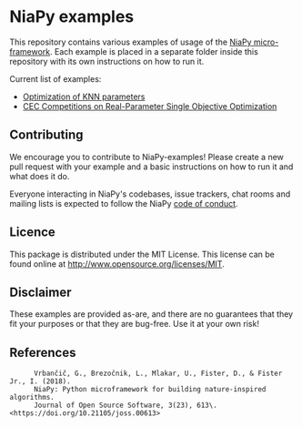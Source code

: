 # NiaPy examples
This repository contains various examples of usage of the [NiaPy micro-framework](https://github.com/NiaOrg/NiaPy). Each example is placed in a separate folder inside this repository with its own instructions on how to run it. 

Current list of examples:

- [Optimization of KNN parameters](https://github.com/NiaOrg/NiaPy-examples/tree/master/optimize_KNN_parameters) 
- [CEC Competitions on Real-Parameter Single Objective Optimization](https://github.com/NiaOrg/NiaPy-examples/tree/master/CEC)

## Contributing

We encourage you to contribute to NiaPy-examples! Please create a new pull request with your example and a basic instructions on how to run it and what does it do.

Everyone interacting in NiaPy's codebases, issue trackers, chat rooms and mailing lists is expected to follow the NiaPy [code of conduct](CODE_OF_CONDUCT.md).

## Licence

This package is distributed under the MIT License. This license can be found online at <http://www.opensource.org/licenses/MIT>.

## Disclaimer

These examples are provided as-are, and there are no guarantees that they fit your purposes or that they are bug-free. Use it at your own risk!

## References

```
      Vrbančič, G., Brezočnik, L., Mlakar, U., Fister, D., & Fister Jr., I. (2018).
      NiaPy: Python microframework for building nature-inspired algorithms.
      Journal of Open Source Software, 3(23), 613\. <https://doi.org/10.21105/joss.00613>
```